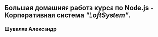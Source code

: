## Большая домашняя работа курса по Node.js - Корпоративная система _"LoftSystem"_.

### Шувалов Александр